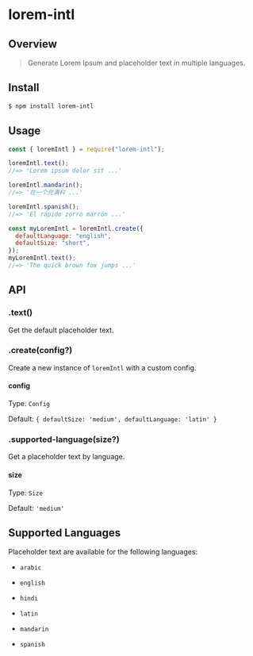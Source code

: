 # lorem-intl

## Overview

> Generate Lorem Ipsum and placeholder text in multiple languages.

## Install

```sh
$ npm install lorem-intl
```

## Usage

```js
const { loremIntl } = require("lorem-intl");

loremIntl.text();
//=> 'Lorem ipsum dolor sit ...'

loremIntl.mandarin();
//=> '在一个充满科 ...'

loremIntl.spanish();
//=> 'El rápido zorro marrón ...'
```

```js
const myLoremIntl = loremIntl.create({
  defaultLanguage: "english",
  defaultSize: "short",
});
myLoremIntl.text();
//=> 'The quick brown fox jumps ...'
```

## API

### .text()

Get the default placeholder text.

### .create(config?)

Create a new instance of `loremIntl` with a custom config.

#### config

Type: `Config`

Default: `{ defaultSize: 'medium', defaultLanguage: 'latin' }`

### .supported-language(size?)

Get a placeholder text by language.

#### size

Type: `Size`

Default: `'medium'`

## Supported Languages

Placeholder text are available for the following languages:

- `arabic`

- `english`

- `hindi`

- `latin`

- `mandarin`

- `spanish`
